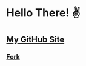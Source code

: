 Hello There! ✌
===========

## [My GitHub Site](https://hevagog.github.io)

### [Fork](https://github.com/Hevagog/bullet3)
